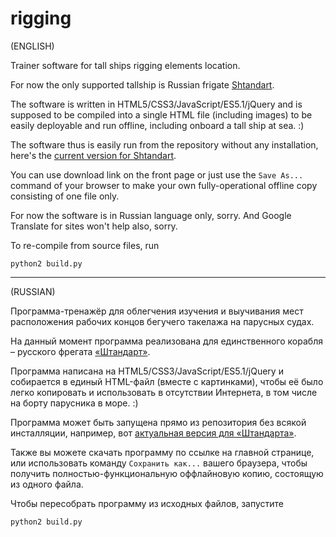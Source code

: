 # rigging

(ENGLISH)

Trainer software for tall ships rigging elements location.

For now the only supported tallship is Russian frigate [Shtandart](https://www.shtandart.ru/en/frigate/).

The software is written in HTML5/CSS3/JavaScript/ES5.1/jQuery and is supposed to be compiled into a single HTML file (including images) to be easily deployable and run offline, including onboard a tall ship at sea. :)

The software thus is easily run from the repository without any installation, here's the [current version for Shtandart](https://rawgit.com/jolaf/rigging/master/shtandart.html).

You can use download link on the front page or just use the `Save As...` command of your browser to make your own fully-operational offline copy consisting of one file only.

For now the software is in Russian language only, sorry. And Google Translate for sites won't help also, sorry.

To re-compile from source files, run
```
python2 build.py
```

---

(RUSSIAN)

Программа-тренажёр для облегчения изучения и выучивания мест расположения рабочих концов бегучего такелажа на парусных судах.

На данный момент программа реализована для единственного корабля &ndash; русского фрегата [«Штандарт»](https://www.shtandart.ru/frigate/).

Программа написана на HTML5/CSS3/JavaScript/ES5.1/jQuery и собирается в единый HTML-файл (вместе с картинками), чтобы её было легко копировать и использовать в отсутствии Интернета, в том числе на борту парусника в море. :)

Программа может быть запущена прямо из репозитория без всякой инсталляции, например, вот [актуальная версия для «Штандарта»](https://rawgit.com/jolaf/rigging/master/shtandart.html).

Также вы можете скачать программу по ссылке на главной странице, или использовать команду `Сохранить как...` вашего браузера, чтобы получить полностью-функциональную оффлайновую копию, состоящую из одного файла.

Чтобы пересобрать программу из исходных файлов, запустите
```
python2 build.py
```
